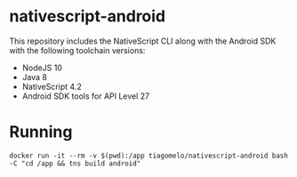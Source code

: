 # nativescript-android

This repository includes the NativeScript CLI along with the Android SDK with the following toolchain versions:

* NodeJS 10
* Java 8
* NativeScript 4.2
* Android SDK tools for API Level 27

# Running

`docker run -it --rm -v $(pwd):/app tiagomelo/nativescript-android bash -C "cd /app && tns build android"`
